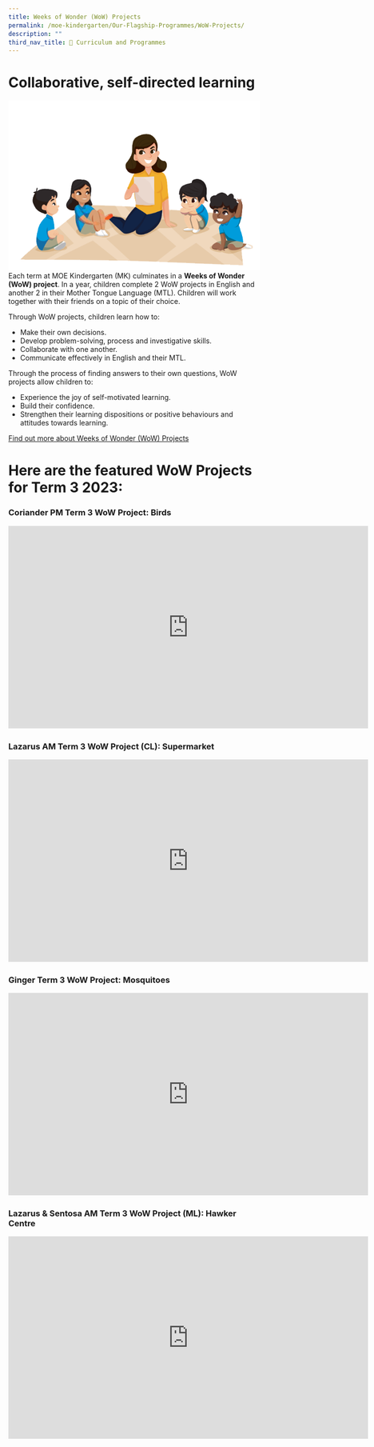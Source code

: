 ```yaml
---
title: Weeks of Wonder (WoW) Projects
permalink: /moe-kindergarten/Our-Flagship-Programmes/WoW-Projects/
description: ""
third_nav_title: 🌟 Curriculum and Programmes
---
```

# Collaborative, self-directed learning
![](/images/wonder.png)
Each term at MOE Kindergarten (MK) culminates in a **Weeks of Wonder (WoW) project**. In a year, children complete 2 WoW projects in English and another 2 in their Mother Tongue Language (MTL). Children will work together with their friends on a topic of their choice.

Through WoW projects, children learn how to:

*   Make their own decisions.
*   Develop problem-solving, process and investigative skills.
*   Collaborate with one another.
*   Communicate effectively in English and their MTL.

Through the process of finding answers to their own questions, WoW projects allow children to:

*   Experience the joy of self-motivated learning.
*   Build their confidence.
*   Strengthen their learning dispositions or positive behaviours and attitudes towards learning.

[Find out more about Weeks of Wonder (WoW) Projects](https://drive.google.com/file/d/1HpCdzPeL-lhEP5mLSlCplZKuhtClWvRV/view?usp=share_link)

# Here are the featured WoW Projects for Term 3 2023: 

###  Coriander PM Term 3 WoW Project: Birds

<iframe title="Coriander PM WoW_Birds" allow="autoplay; fullscreen; picture-in-picture" frameborder="0" height="405" width="720" src="https://player.vimeo.com/video/878549362?badge=0&amp;autopause=0&amp;quality_selector=1&amp;player_id=0&amp;app_id=58479"></iframe>

### Lazarus AM Term 3 WoW Project (CL): Supermarket

<iframe title="CL WoW_Laz AM_Supermarket" allow="autoplay; fullscreen; picture-in-picture" frameborder="0" height="405" width="720" src="https://player.vimeo.com/video/878549962?badge=0&amp;autopause=0&amp;quality_selector=1&amp;player_id=0&amp;app_id=58479"></iframe>

### Ginger Term 3 WoW Project: Mosquitoes

<iframe title="Ginger AM WoW_Mosquitoes" allow="autoplay; fullscreen; picture-in-picture" frameborder="0" height="405" width="720" src="https://player.vimeo.com/video/878558947?badge=0&amp;autopause=0&amp;quality_selector=1&amp;player_id=0&amp;app_id=58479"></iframe>



### Lazarus &amp; Sentosa AM Term 3 WoW Project (ML): Hawker Centre

<iframe title="ML WoW_Laz &amp; Sen AM_Hawker Centre" allow="autoplay; fullscreen; picture-in-picture" frameborder="0" height="405" width="720" src="https://player.vimeo.com/video/878548838?badge=0&amp;autopause=0&amp;quality_selector=1&amp;player_id=0&amp;app_id=58479"></iframe>

